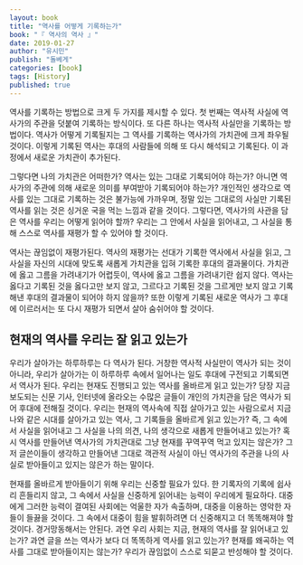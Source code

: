 ```yaml
---
layout: book
title: "역사를 어떻게 기록하는가"
book: "『 역사의 역사 』"
date: 2019-01-27
author: "유시민"
publish: "돌베게"
categories: [book]
tags: [History]
published: true
---
```


역사를 기록하는 방법으로 크게 두 가지를 제시할 수 있다. 첫 번째는 역사적 사실에 역사가의 주관을 덧붙여 기록하는 방식이다. 또 다른 하나는 역사적 사실만을 기록하는 방법이다. 역사가 어떻게 기록될지는 그 역사를 기록하는 역사가의 가치관에 크게 좌우될 것이다. 이렇게 기록된 역사는 후대의 사람들에 의해 또 다시 해석되고 기록된다. 이 과정에서 새로운 가치관이 추가된다.

그렇다면 나의 가치관은 어떠한가? 역사는 있는 그대로 기록되어야 하는가? 아니면 역사가의 주관에 의해 새로운 의미를 부여받아 기록되어야 하는가? 개인적인 생각으로 역사를 있는 그대로 기록하는 것은 불가능에 가까우며, 정말 있는 그대로의 사실만 기록된 역사를 읽는 것은 싱거운 국을 먹는 느낌과 같을 것이다. 그렇다면, 역사가의 사관을 담은 역사를 우리는 어떻게 읽어야 할까? 우리는 그 안에서 사실을 읽어내고, 그 사실을 통해 스스로 역사를 재평가 할 수 있어야 할 것이다.

역사는 끊임없이 재평가된다. 역사의 재평가는 선대가 기록한 역사에서 사실을 읽고, 그 사실을 자신의 시대에 맞도록 새롭게 가치관을 입혀 기록한 후대의 결과물이다. 가치관에 옳고 그름을 가려내기가 어렵듯이, 역사에 옳고 그름을 가려내기란 쉽지 않다. 역사는 옳다고 기록된 것을 옳다고만 보지 않고, 그르다고 기록된 것을 그르게만 보지 않고 기록해낸 후대의 결과물이 되어야 하지 않을까? 또한 이렇게 기록된 새로운 역사가 그 후대에 이르러서는 또 다시 재평가 되면서 살아 숨쉬어야 할 것이다.

## 현재의 역사를 우리는 잘 읽고 있는가

우리가 살아가는 하루하루는 다 역사가 된다. 거창한 역사적 사실만이 역사가 되는 것이 아니라, 우리가 살아가는 이 하루하루 속에서 일어나는 일도 후대에 구전되고 기록되면서 역사가 된다. 우리는 현재도 진행되고 있는 역사를 올바르게 읽고 있는가? 당장 지금 보도되는 신문 기사, 인터넷에 올라오는 수많은 글들이 개인의 가치관을 담은 역사가 되어 후대에 전해질 것이다. 우리는 현재의 역사속에 직접 살아가고 있는 사람으로서 지금 나와 같은 시대를 살아가고 있는 역사, 그 기록들을 올바르게 읽고 있는가? 즉, 그 속에서 사실을 읽어내고 그 사실을 나의 의견, 나의 생각으로 새롭게 만들어내고 있는가? 혹시 역사를 만들어낸 역사가의 가치관대로 그냥 현재를 꾸역꾸역 먹고 있지는 않은가? 그저 글쓴이들이 생각하고 만들어낸 그대로 객관적 사실이 아닌 역사가의 주관을 나의 사실로 받아들이고 있지는 않은가 하는 말이다.

현재를 올바르게 받아들이기 위해 우리는 신중할 필요가 있다. 한 기록자의 기록에 쉽사리 흔들리지 않고, 그 속에서 사실을 신중하게 읽어내는 능력이 우리에게 필요하다. 대중에게 그러한 능력이 결여된 사회에는 억울한 자가 속출하며, 대중을 이용하는 영악한 자들이 들끓을 것이다. 그 속에서 대중이 힘을 발휘하려면 더 신중해지고 더 똑똑해져야 할 것이다. 경거망동해서는 안된다. 과연 우리 사회는 지금, 현재의 역사를 잘 읽어내고 있는가? 과연 글을 쓰는 역사가 보다 더 똑똑하게 역사를 읽고 있는가? 현재를 왜곡하는 역사를 그대로 받아들이지는 않는가? 우리가 끊임없이 스스로 되묻고 반성해야 할 것이다.
